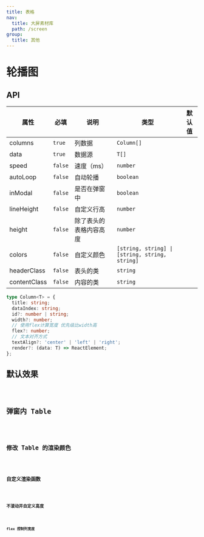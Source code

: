 ```yaml
---
title: 表格
nav:
  title: 大屏素材库
  path: /screen
group:
  title: 其他
---
```


# 轮播图

## API

| 属性         | 必填    | 说明                   | 类型                                           | 默认值 |
| ------------ | ------- | ---------------------- | ---------------------------------------------- | ------ |
| columns      | `true`  | 列数据                 | `Column[]`                                     |        |
| data         | `true`  | 数据源                 | `T[]`                                          |        |
| speed        | `false` | 速度（ms）             | `number`                                       |        |
| autoLoop     | `false` | 自动轮播               | `boolean`                                      |        |
| inModal      | `false` | 是否在弹窗中           | `boolean`                                      |        |
| lineHeight   | `false` | 自定义行高             | `number`                                       |        |
| height       | `false` | 除了表头的表格内容高度 | `number`                                       |        |
| colors       | `false` | 自定义颜色             | `[string, string] \| [string, string, string]` |        |
| headerClass  | `false` | 表头的类               | `string`                                       |        |
| contentClass | `false` | 内容的类               | `string`                                       |        |

```ts
type Column<T> = {
  title: string;
  dataIndex: string;
  id?: number | string;
  width?: number;
  // 使用flex计算宽度 优先级比width高
  flex?: number;
  // 文本对齐方式
  textAlign?: 'center' | 'left' | 'right';
  render?: (data: T) => ReactElement;
};
```

## 默认效果

<code src="../../../example/TableDemo/demo1.tsx" background="#040727">

## 弹窗内 Table

<code src="../../../example/TableDemo/demo2.tsx" background="#040727">

## 修改 Table 的渲染颜色

<code src="../../../example/TableDemo/demo3.tsx" background="#040727">

## 自定义渲染函数

<code src="../../../example/TableDemo/demo4.tsx" background="#040727">

## 不滚动并自定义高度

<code src="../../../example/TableDemo/demo5.tsx" background="#040727">

## flex 控制列宽度

<code src="../../../example/TableDemo/demo6.tsx" background="#040727">
